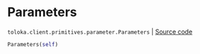 # Parameters
`toloka.client.primitives.parameter.Parameters` | [Source code](https://github.com/Toloka/toloka-kit/blob/v1.2.1/src/client/primitives/parameter.py#L10)

```python
Parameters(self)
```

